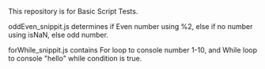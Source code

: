 This repository is for Basic Script Tests.

oddEven_snippit.js determines if Even number using %2, else if no number using isNaN, else odd number.

forWhile_snippit.js contains For loop to console number 1-10, and While loop to console "hello" while condition is true.
